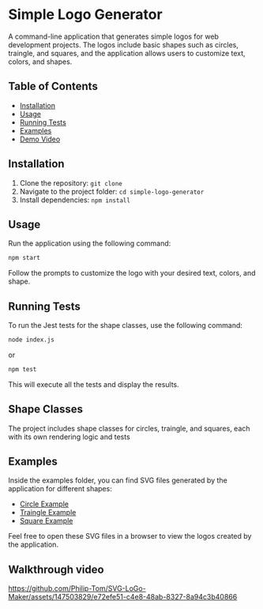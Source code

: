 # Simple Logo Generator

A command-line application that generates simple logos for web development projects. The logos include basic shapes such as circles, traingle, and squares, and the application allows users to customize text, colors, and shapes.

## Table of Contents

- [Installation](#installation)
- [Usage](#usage)
- [Running Tests](#running-tests)
- [Examples](#examples)
- [Demo Video](#demo-video)

## Installation

1. Clone the repository: `git clone `
2. Navigate to the project folder: `cd simple-logo-generator`
3. Install dependencies: `npm install`

## Usage

Run the application using the following command:

```bash
npm start
```

Follow the prompts to customize the logo with your desired text, colors, and shape.

## Running Tests

To run the Jest tests for the shape classes, use the following command:
```bash
node index.js
```
or 
```bash
npm test
```

This will execute all the tests and display the results.

## Shape Classes

The project includes shape classes for circles, traingle, and squares, each with its own rendering logic and tests

## Examples

Inside the examples folder, you can find SVG files generated by the application for different shapes:

- [Circle Example](examples/logo_circle.svg)
- [Traingle Example](examples/logo_traingle.svg)
- [Square Example](examples/logo_square.svg)

Feel free to open these SVG files in a browser to view the logos created by the application.

## Walkthrough video
https://github.com/Philip-Tom/SVG-LoGo-Maker/assets/147503829/e72efe51-c4e8-48ab-8327-8a94c3b40866



